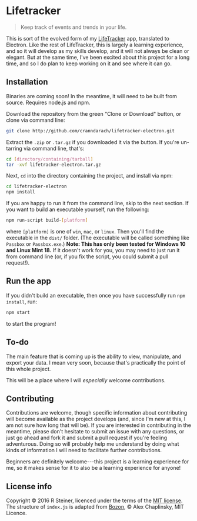 # Lifetracker

> Keep track of events and trends in your life.

This is sort of the evolved form of my [LifeTracker](http://github.com/cranndarach/lifetracker) app, translated to Electron. Like the rest of LifeTracker, this is largely a learning experience, and so it will develop as my skills develop, and it will not always be clean or elegant. But at the same time, I've been excited about this project for a long time, and so I do plan to keep working on it and see where it can go.

## Installation

Binaries are coming soon! In the meantime, it will need to be built from source. Requires node.js and npm.

Download the repository from the green "Clone or Download" button, or clone via command line:

```sh
git clone http://github.com/cranndarach/lifetracker-electron.git
```

Extract the `.zip` or `.tar.gz` if you downloaded it via the button. If you're un-tarring via command line, that's:

```sh
cd [directory/containing/tarball]
tar -xvf lifetracker-electron.tar.gz
```

Next, `cd` into the directory containing the project, and install via npm:

```sh
cd lifetracker-electron
npm install
```

If you are happy to run it from the command line, skip to the next section. If you want to build an executable yourself, run the following:

```sh
npm run-script build-[platform]
```

where `[platform]` is one of `win`, `mac`, or `linux`. Then you'll find the executable in the `dist/` folder. (The executable will be called something like `Passbox` or `Passbox.exe`.) **Note: This has only been tested for Windows 10 and Linux Mint 18.** If it doesn't work for you, you may need to just run it from command line (or, if you fix the script, you could submit a pull request!).

## Run the app

If you didn't build an executable, then once you have successfully run `npm install`, run:

```sh
npm start
```

to start the program!

## To-do

The main feature that is coming up is the ability to view, manipulate, and export your data. I mean very soon, because that's practically the point of this whole project.

This will be a place where I will *especially* welcome contributions.

## Contributing

Contributions are welcome, though specific information about contributing will become available as the project develops (and, since I'm new at this, I am not sure how long that will be). If you are interested in contributing in the meantime, please don't hesitate to submit an issue with any questions, or just go ahead and fork it and submit a pull request if you're feeling adventurous. Doing so will probably help me understand by doing what kinds of information I will need to facilitate further contributions.

Beginners are definitely welcome---this project is a learning experience for me, so it makes sense for it to also be a learning experience for anyone!

## License info

Copyright © 2016 R Steiner, licenced under the terms of the [MIT license](https://github.com/cranndarach/lifetracker-electron/blob/master/LICENSE).
The structure of `index.js` is adapted from [Bozon](https://github.com/railsware/bozon), © Alex Chaplinsky, MIT Licence.
